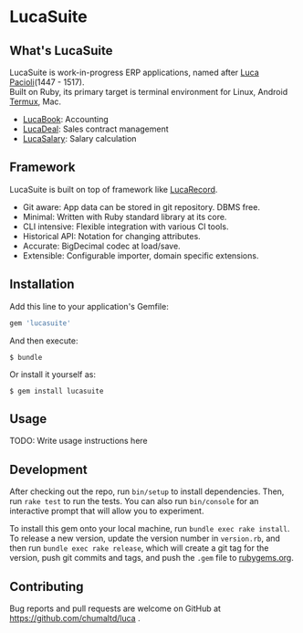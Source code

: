 # LucaSuite

## What's LucaSuite

LucaSuite is work-in-progress ERP applications, named after [Luca Pacioli](https://en.wikipedia.org/wiki/Luca_Pacioli)(1447 - 1517).  
Built on Ruby, its primary target is terminal environment for Linux, Android [Termux](https://termux.com/), Mac.

* [LucaBook](lucabook/README.md): Accounting
* [LucaDeal](lucadeal/README.md): Sales contract management
* [LucaSalary](lucasalary/README.md): Salary calculation


## Framework

LucaSuite is built on top of framework like [LucaRecord](lucarecord/README.md).

* Git aware: App data can be stored in git repository. DBMS free.
* Minimal: Written with Ruby standard library at its core.
* CLI intensive: Flexible integration with various CI tools.
* Historical API: Notation for changing attributes.
* Accurate: BigDecimal codec at load/save.
* Extensible: Configurable importer, domain specific extensions.


## Installation

Add this line to your application's Gemfile:

```ruby
gem 'lucasuite'
```

And then execute:

    $ bundle

Or install it yourself as:

    $ gem install lucasuite

## Usage

TODO: Write usage instructions here

## Development

After checking out the repo, run `bin/setup` to install dependencies. Then, run `rake test` to run the tests. You can also run `bin/console` for an interactive prompt that will allow you to experiment.

To install this gem onto your local machine, run `bundle exec rake install`. To release a new version, update the version number in `version.rb`, and then run `bundle exec rake release`, which will create a git tag for the version, push git commits and tags, and push the `.gem` file to [rubygems.org](https://rubygems.org).

## Contributing

Bug reports and pull requests are welcome on GitHub at https://github.com/chumaltd/luca .
